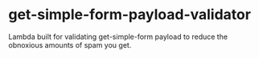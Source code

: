 # get-simple-form-payload-validator
Lambda built for validating get-simple-form payload to reduce the obnoxious amounts of spam you get.
